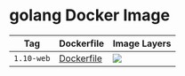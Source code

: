 # golang Docker Image

Tag | Dockerfile | Image Layers
----|------------|-------------
`1.10-web` | [Dockerfile](https://github.com/helphi/Dockerfile-golang/blob/master/1.10-web/Dockerfile) | [![](https://images.microbadger.com/badges/image/helphi/golang:1.10-web.svg)](https://microbadger.com/images/helphi/golang:1.10-web "Get your own image badge on microbadger.com")
